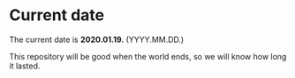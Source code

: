 # Current date

The current date is **2020.01.19.** (YYYY.MM.DD.)

This repository will be good when the world ends, so we will know how long it lasted.